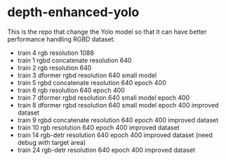 # depth-enhanced-yolo
This is the repo that change the Yolo model so that it can have better performance handling RGBD dataset.
- train 4 rgb resolution 1088
- train 1 rgbd concatenate resolution 640
- train 2 rgb resolution 640
- train 3 dformer rgbd resolution 640 small model
- train 5 rgbd concatenate resolution 640 epoch 400
- train 6 rgb resolution 640 epoch 400
- train 7 dformer rgbd resolution 640 small model epoch 400
- train 8 dformer rgbd resolution 640 small model epoch 400 improved dataset
- train 9 rgbd concatenate resolution 640 epoch 400 improved dataset
- train 10 rgb resolution 640 epoch 400 improved dataset
- train 14 rgb-detr resolution 640 epoch 400 improved dataset (need debug with target area)
- train 24 rgb-detr resolution 640 epoch 400 improved dataset 